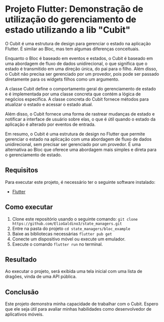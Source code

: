 # Projeto Flutter: Demonstração de utilização do gerenciamento de estado utilizando a lib "Cubit"

O Cubit é uma estrutura de design para gerenciar o estado na aplicação Flutter. É similar ao Bloc, mas tem algumas diferenças conceituais.

Enquanto o Bloc é baseado em eventos e estados, o Cubit é baseado em uma abordagem de fluxo de dados unidirecional, o que significa que o estado é transmitido em uma direção única, do pai para o filho. Além disso, o Cubit não precisa ser gerenciado por um provedor, pois pode ser passado diretamente para os widgets filhos como um argumento.

A classe Cubit define o comportamento geral do gerenciamento de estado e é implementada por uma classe concreta que contém a lógica de negócios específica. A classe concreta do Cubit fornece métodos para atualizar o estado e acessar o estado atual.

Além disso, o Cubit fornece uma forma de rastrear mudanças de estado e notificar a interface de usuário sobre elas, o que é útil quando o estado da aplicação é alterado por eventos de entrada.

Em resumo, o Cubit é uma estrutura de design no Flutter que permite gerenciar o estado na aplicação com uma abordagem de fluxo de dados unidirecional, sem precisar ser gerenciado por um provedor. É uma alternativa ao Bloc que oferece uma abordagem mais simples e direta para o gerenciamento de estado.

## Requisitos

Para executar este projeto, é necessário ter o seguinte software instalado:

 - [Flutter](https://flutter.dev/docs/get-started/install)

## Como executar

1. Clone este repositório usando o seguinte comando:
```git clone https://github.com/ElioGaldino3/state_managers.git```
2. Entre na pasta do projeto
```cd state_managers/bloc_example```
3. Baixe as bibliotecas necessárias
```flutter pub get```
4. Conecte um dispositivo móvel ou execute um emulador.
5. Execute o comando ```flutter run``` no terminal.

## Resultado

Ao executar o projeto, será exibida uma tela inicial com uma lista de dragões, vinda de uma API pública.

## Conclusão

Este projeto demonstra minha capacidade de trabalhar com o Cubit. Espero que ele seja útil para avaliar minhas habilidades como desenvolvedor de aplicativos móveis.